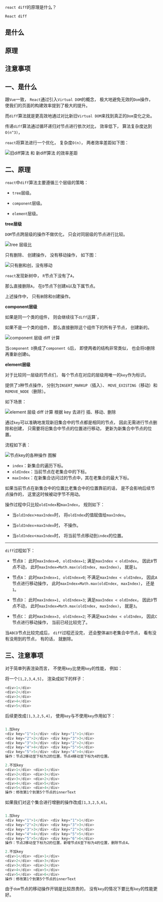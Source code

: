 `react diff`的原理是什么？

`React diff`

## 是什么
## 原理
## 注意事项

## 一、是什么

跟`Vue`一致，
`React`通过引入`Virtual DOM`的概念，
极大地避免无效的`Dom`操作，
使我们的页面的构建效率提到了极大的提升。

而`diff`算法就是更高效地通过对比新旧`Virtual DOM`来找到真正的`Dom`变化之处。

传递`diff`算法通过循环递归对节点进行依次对比，
效率低下，
算法复杂度达到`O(n^3)`，

`react`将算法进行一个优化，
复杂度`O(n)`，
两者效率差距如下图：

![旧diff算法 和 新diff算法 的效率差距](../../images/react/interview/react%20diff的原理是什么/1.png)


## 二、原理

`react`中`diff`算法主要遵循三个层级的策略：

- `tree`层级。

- `component`层级。

- `element`层级。

**tree层级**

`DOM`节点跨层级的操作不做优化，
只会对同层级的节点进行比较。

![tree 层级比](../../images/react/interview/react%20diff的原理是什么/2.png)

只有删除、
创建操作，
没有移动操作，
如下图：

![只有删和创，没有移动](../../images/react/interview/react%20diff的原理是什么/3.png)

`react`发现新树中，
`R`节点下没有了`A`，

那么直接删除`A`，
在`D`节点下创建`A`以及下属节点。

上述操作中，
只有`删`除和`创`建操作。


**component层级**

如果是同一个类的组件，
则会继续往下`diff`运算`，

如果不是一个类的组件，
那么直接删除这个组件下的所有子节点，
创建新的。

![component 层级 diff 计算](../../images/react/interview/react%20diff的原理是什么/4.png)

当`component D`换成了`component G`后，
即使两者的结构非常类似，
也会将`D`删除再重新创建`G`。

**element层级**

对于比较同一层级的节点们，
每个节点在对应的层级用唯一的`key`作为标识。

提供了`3`种节点操作，
分别为`INSERT_MARKUP`（插入）、
`MOVE_EXISTING`（移动）和
`REMOVE_NODE`（删除）。

如下场景：

![element 层级 diff 计算 根据 key 去进行 插、移动、删除](../../images/react/interview/react%20diff的原理是什么/5.png)

通过`key`可以准确地发现新旧集合中的节点都是相同的节点，
因此无需进行节点删除和创建，
只需要将旧集合中节点的位置进行移动，
更新为新集合中节点的位置。

流程如下表：

![节点key的各种操作 图解](../../images/react/interview/react%20diff的原理是什么/6.png)

- `index`：新集合的遍历下标。
- `oldIndex`：当前节点在老集合中的下标。
- `maxIndex`：在新集合访问过的节点中，其在老集合的最大下标。

如果当前节点在新集合中的位置比老集合中的位置靠前的话，
是不会影响后续节点操作的，
这里这时候被动字节不用动。

操作过程中只比较`oldIndex`和`maxIndex`，
规则如下：

- 当`oldIndex`>`maxIndex`时，
将`oldIndex`的值赋值给`maxIndex`。

- 当`oldIndex`=`maxIndex`时，
不操作。

- 当`oldIndex`<`maxIndex`时，
将当前节点移动到`index`的位置。

---

`diff`过程如下：

- 节点`B`：
此时`maxIndex=0, oldIndex=1`;
满足`maxIndex < oldIndex`，
因此`B`节点不动，
此时`maxIndex=Math.max(oldIndex, maxIndex)`，
就是`1`。

- 节点`A`：
此时`maxIndex=1, oldIndex=0`;
不满足`maxIndex < oldIndex`，
因此`A`节点进行移动操作，
此时`maxIndex=Math.max(oldIndex, maxIndex)`，
还是`1`。

- 节点`D`：
此时`maxIndex=1, oldIndex=3`;
满足`maxIndex < oldIndex`，
因此`D`节点不动，
此时`maxIndex=Math.max(oldIndex, maxIndex)`，
就是`3`。

- 节点`C`：
此时`maxIndex=3, oldIndex=2`;
不满足`maxIndex < oldIndex`，
因此`C`节点进行移动操作，
当前已经比较完了。

当`ABCD`节点比较完成后，
`diff`过程还没完，
还会整体`遍历`老集合中节点，
看有没有没用到的节点，
有的话，
就删除。

## 三、注意事项

对于简单列表渲染而言，
不使用`key`比使用`key`的性能，
例如：

将一个`[1,2,3,4,5]`，
渲染成如下的样子：

```js
<div>1</div>
<div>2</div>
<div>3</div>
<div>4</div>
<div>5</div>
```
后续更改成`[1,3,2,5,4]`，
使用`key`与不使用`key`作用如下：
```js

1.加key
<div key="1">1</div> <div key="1">1</div>
<div key="2">2</div> <div key="3">3</div>
<div key="3">3</div> <div key="2">2</div>
<div key="4">4</div> <div key="5">5</div>
<div key="5">5</div> <div key="4">4</div>
操作：节点2移动至下标为2的位置，节点4移动至下标为4的位置。

2.不加key
<div>1</div> <div>1</div>
<div>2</div> <div>3</div>
<div>3</div> <div>2</div>
<div>4</div> <div>5</div>
<div>5</div> <div>4</div>
操作：修改第1个到第5个节点的innerText
```
如果我们对这个集合进行增删的操作改成`[1,3,2,5,6]`。

```js

1.加key
<div key="1">1</div> <div key="1">1</div>
<div key="2">2</div> <div key="3">3</div>
<div key="3">3</div> <div key="2">2</div>
<div key="4">4</div> <div key="5">5</div>
<div key="5">5</div> <div key="6">6</div>
操作：节点2移动至下标为2的位置，新增节点6至下标为4的位置，删除节点4。

2.不加key
<div>1</div> <div>1</div>
<div>2</div> <div>3</div>
<div>3</div> <div>2</div>
<div>4</div> <div>5</div>
<div>5</div> <div>6</div>
操作：修改第1个到第5个节点的innerText
```
由于`dom`节点的移动操作开销是比较昂贵的，
没有`key`的情况下要比有`key`的性能更好。